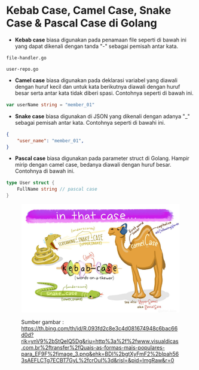# Kebab Case, Camel Case, Snake Case & Pascal Case di Golang

* **Kebab case** biasa digunakan pada penamaan file seperti di bawah ini yang dapat dikenali dengan tanda "-" sebagai pemisah antar kata.

```
file-handler.go
```

```
user-repo.go
```

* **Camel case** biasa digunakan pada deklarasi variabel yang diawali dengan huruf kecil dan untuk kata berikutnya diawali dengan huruf besar serta antar kata tidak diberi spasi. Contohnya seperti di bawah ini.

```go
var userName string = "member_01"
```

* **Snake case** biasa digunakan di JSON yang dikenali dengan adanya "\_" sebagai pemisah antar kata. Contohnya seperti di bawahi ini.

```json
{
    "user_name": "member_01",
}
```

* **Pascal case** biasa digunakan pada parameter struct di Golang. Hampir mirip dengan camel case, bedanya diawali dengan huruf besar. Contohnya di bawah ini.

```go
type User struct {
    FullName string // pascal case
}
```

<figure><img src=".gitbook/assets/case.png" alt=""><figcaption><p>Sumber gambar : <a href="https://th.bing.com/th/id/R.093fd2c8e3c4d081674948c6bac66d0d?rik=ynV9%2bStQelQ5Dg&#x26;riu=http%3a%2f%2fwww.visualdicas.com.br%2ftransfer%2fQuais-as-formas-mais-populares-para_EF9F%2fimage_3.png&#x26;ehk=BDI%2bgtXyFmF2%2bIpah563sAEFLCTg7ECBT7GyL%2fcrOuI%3d&#x26;risl=&#x26;pid=ImgRaw&#x26;r=0">https://th.bing.com/th/id/R.093fd2c8e3c4d081674948c6bac66d0d?rik=ynV9%2bStQelQ5Dg&#x26;riu=http%3a%2f%2fwww.visualdicas.com.br%2ftransfer%2fQuais-as-formas-mais-populares-para_EF9F%2fimage_3.png&#x26;ehk=BDI%2bgtXyFmF2%2bIpah563sAEFLCTg7ECBT7GyL%2fcrOuI%3d&#x26;risl=&#x26;pid=ImgRaw&#x26;r=0</a></p></figcaption></figure>
